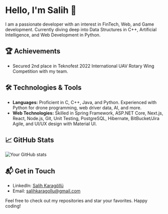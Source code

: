 # Hello, I'm Salih 👋

I am a passionate developer with an interest in FinTech, Web, and Game development. Currently diving deep into Data Structures in C++, Artificial Intelligence, and Web Development in Python.

## 🏆 Achievements
- Secured 2nd place in Teknofest 2022 International UAV Rotary Wing Competition with my team.

## 🛠️ Technologies & Tools
- **Languages:** Proficient in C, C++, Java, and Python. Experienced with Python for drone programming, web driver data, AI, and more.
- **Web Technologies:** Skilled in Spring Framework, ASP.NET Core, Next.js, React, Node.js, Git, Unit Testing, PostgreSQL, Hibernate, BitBucket/Jira Agile, and UI/UX design with Material UI.

## 📈 GitHub Stats
![Your GitHub stats](https://github-readme-stats.vercel.app/api?username=Arsenik1&show_icons=true)

## 📬 Get in Touch
- LinkedIn: [Salih Karagöllü](https://www.linkedin.com/in/skaragollu/)
- Email: salihkaragollu@gmail.com

Feel free to check out my repositories and star your favorites. Happy coding!
